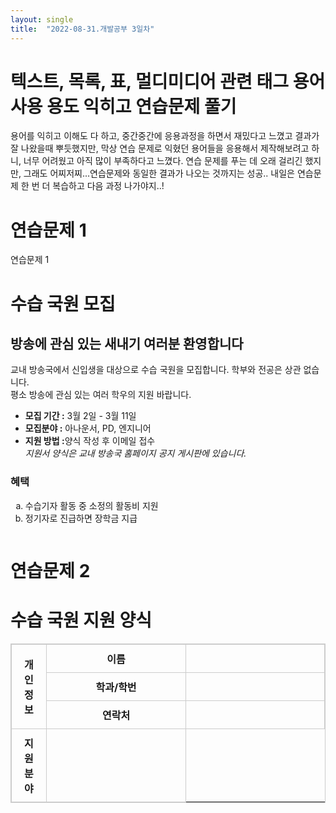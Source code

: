 ```yaml
---
layout: single
title:  "2022-08-31.개발공부 3일차"
---
```

# 텍스트, 목록, 표, 멀디미디어 관련 태그 용어 사용 용도 익히고 연습문제 풀기
용어를 익히고 이해도 다 하고, 중간중간에 응용과정을 하면서 재밌다고 느꼈고 결과가 잘 나왔을때 뿌듯했지만,
막상 연습 문제로 익혔던 용어들을 응용해서 제작해보려고 하니, 너무 어려웠고 아직 많이 부족하다고 느꼈다.
연습 문제를 푸는 데 오래 걸리긴 했지만, 그래도 어찌저찌...연습문제와 동일한 결과가 나오는 것까지는 성공..
내일은 연습문제 한 번 더 복습하고 다음 과정 나가야지..!




# 연습문제 1
<!DOCTYPE html>
<html lang="ko">
<head>
    <meta charset="UTF-8"
    <title>연습문제 1</title>
</head>
<body>
    <h1>수습 국원 모집</h1>
    <h2>방송에 관심 있는 새내기 여러분 환영합니다</h2>
    <p>교내 방송국에서 신입생을 대상으로 수습 국원을 모집합니다. 학부와 전공은 상관 없습니다.<br>
    평소 방송에 관심 있는 여러 학우의 지원 바랍니다.</p>
    <ul>
        <li><b>모집 기간 :</b> 3월 2일 - 3월 11일</li>
        <li><b>모집분야 :</b> 아나운서, PD, 엔지니어</li>
        <li><b>지원 방법 :</b>양식 작성 후 이메일 접수</li>
        <i>지원서 양식은 교내 방송국 홈페이지 공지 게시판에 있습니다.</i>
    </ul>
    <h3>혜택</h3>
    <ol type="a">
        <li>수습기자 활동 중 소정의 활동비 지원</li>
        <li>정기자로 진급하면 장학금 지급</li>
    </ol>
    <img src="D:\visual_studio\Do it! HTML+CSS+자바스크립트 웹 표준의 정석_본문_예제소스_220311\04\images\mic.jpg" alt "">
</body>
</html>




# 연습문제 2
<!DOCTYPE html>
<html lang="ko">
<head>
    <meta charset="UTF-8">
    <title>연습문제 2</title>
    <style>
        table, td, th {
          border:1px solid #ccc;
        }
        td, th {
          padding:10px 20px;
        }
        td:last-child{
          width:200px;
        }
    </style>
</head>
<body>
    <h1>수습 국원 지원 양식</h1>
    <table>
        <tr>
            <th rowspan="3">개인정보</th>
            <th>이름</th>
            <td></td>
        </tr>
        <tr>
            <th>학과/학번</th>
            <td></td>
        </tr>
        <tr>
            <th>연락처</th>
            <td></td>
        </tr>
        <tr>
            <th>지원 분야</th>
            <td></td>
        </tr>
    </table>
</body>
</html>
